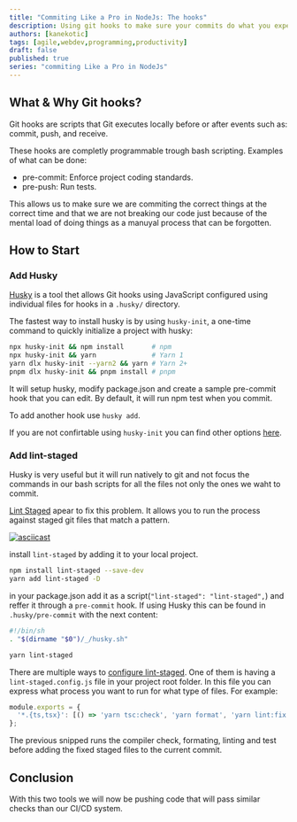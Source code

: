 ```yaml
---
title: "Commiting Like a Pro in NodeJs: The hooks"
description: Using git hooks to make sure your commits do what you expect
authors: [kanekotic]
tags: [agile,webdev,programming,productivity]
draft: false
published: true
series: "commiting Like a Pro in NodeJs"
---
```


## What & Why Git hooks?

Git hooks are scripts that Git executes locally before or after events such as: commit, push, and receive.

These hooks are completly programmable trough bash scripting. Examples of what can be done:
- pre-commit: Enforce project coding standards.
- pre-push: Run tests.

This allows us to make sure we are commiting the correct things at the correct time and that we are not breaking our code just because of the mental load of doing things as a manuyal process that can be forgotten.

## How to Start

### Add Husky

[Husky](https://typicode.github.io/husky/#/) is a tool thet allows Git hooks using JavaScript configured using individual files for hooks in a `.husky/` directory.

The fastest way to install husky is by using `husky-init`, a one-time command to quickly initialize a project with husky:

```sh
npx husky-init && npm install       # npm
npx husky-init && yarn              # Yarn 1
yarn dlx husky-init --yarn2 && yarn # Yarn 2+
pnpm dlx husky-init && pnpm install # pnpm
```

It will setup husky, modify package.json and create a sample pre-commit hook that you can edit. By default, it will run npm test when you commit.

To add another hook use `husky add`.

If you are not confirtable using  `husky-init` you can find other options [here](https://typicode.github.io/husky/#/?id=manual).

### Add lint-staged

Husky is very useful but it will run natively to git and not focus the commands in our bash scripts for all the files not only the ones we waht to commit. 

[Lint Staged](https://github.com/okonet/lint-staged) apear to fix this problem. It allows you to run the process against staged git files that match a pattern.

[![asciicast](https://asciinema.org/a/199934.svg)](https://asciinema.org/a/199934)

install `lint-staged` by adding it to your local project.

```sh
npm install lint-staged --save-dev
yarn add lint-staged -D 
```

in your package.json add it as a script(`"lint-staged": "lint-staged",`) and reffer it through a `pre-commit` hook. If using Husky this can be found in `.husky/pre-commit` with the next content:

```sh
#!/bin/sh
. "$(dirname "$0")/_/husky.sh"

yarn lint-staged
```

There are multiple ways to [configure lint-staged](https://github.com/okonet/lint-staged#configuration). One of them is having a `lint-staged.config.js` file in your project root folder. In this file you can express what process you want to run for what type of files. For example:
```js
module.exports = {
  '*.{ts,tsx}': [() => 'yarn tsc:check', 'yarn format', 'yarn lint:fix', 'yarn test', 'git add .'],
};
```

The previous snipped runs the compiler check, formating, linting and test before adding the fixed staged files to the current commit.

## Conclusion

With this two tools we will now be pushing code that will pass similar checks than our CI/CD system.
